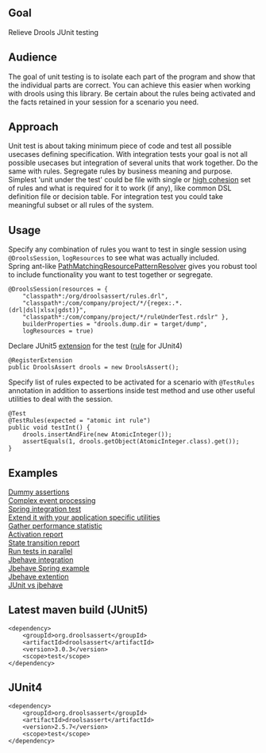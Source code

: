 ## Goal

Relieve Drools JUnit testing 

## Audience

The goal of unit testing is to isolate each part of the program and show that the individual parts are correct. You can achieve this easier when working with drools using this library. Be certain about the rules being activated and the facts retained in your session for a scenario you need.

## Approach

Unit test is about taking minimum piece of code and test all possible usecases defining specification. With integration tests your goal is not all possible usecases but integration of several units that work together. Do the same with rules. Segregate rules by business meaning and purpose. Simplest 'unit under the test' could be file with single or [high cohesion](https://stackoverflow.com/q/10830135/448078) set of rules and what is required for it to work (if any), like common DSL definition file or decision table. For integration test you could take meaningful subset or all rules of the system. 

## Usage

Specify any combination of rules you want to test in single session using `@DroolsSession`, `logResources` to see what was actually included.  
Spring ant-like [PathMatchingResourcePatternResolver](https://docs.spring.io/spring-framework/docs/current/javadoc-api/org/springframework/core/io/support/PathMatchingResourcePatternResolver.html) gives you robust tool to include functionality you want to test together or segregate.  

    @DroolsSession(resources = {
        "classpath*:/org/droolsassert/rules.drl",
        "classpath*:/com/company/project/*/{regex:.*.(drl|dsl|xlsx|gdst)}",
        "classpath*:/com/company/project/*/ruleUnderTest.rdslr" },
        builderProperties = "drools.dump.dir = target/dump",
        logResources = true)

Declare JUnit5 [extension](https://junit.org/junit5/docs/current/user-guide/#extensions) for the test ([rule](https://www.baeldung.com/junit-4-rules) for JUnit4)

    @RegisterExtension
    public DroolsAssert drools = new DroolsAssert();

Specify list of rules expected to be activated for a scenario with `@TestRules` annotation in addition to assertions inside test method and use other useful utilities to deal with the session.

    @Test
    @TestRules(expected = "atomic int rule")
    public void testInt() {
        drools.insertAndFire(new AtomicInteger());
        assertEquals(1, drools.getObject(AtomicInteger.class).get());
    }

## Examples

[Dummy assertions](https://github.com/droolsassert/droolsassert/wiki/Dummy-assertions)  
[Complex event processing](https://github.com/droolsassert/droolsassert/wiki/Complex-event-processing)  
[Spring integration test](https://github.com/droolsassert/droolsassert/wiki/Spring-integration-test)  
[Extend it with your application specific utilities](https://github.com/droolsassert/droolsassert/wiki/Extension-example)  
[Gather performance statistic](https://github.com/droolsassert/droolsassert/wiki/Performance-stats)  
[Activation report](https://github.com/droolsassert/droolsassert/wiki/Activation-report)  
[State transition report](https://github.com/droolsassert/droolsassert/wiki/State-transition-report)  
[Run tests in parallel](https://github.com/droolsassert/droolsassert/wiki/Parallel-run)  
[Jbehave integration](https://github.com/droolsassert/droolsassert/wiki/Jbehave-integration)  
[Jbehave Spring example](https://github.com/droolsassert/droolsassert/wiki/Jbehave-Spring-example)  
[Jbehave extention](https://github.com/droolsassert/droolsassert/wiki/Jbehave-extention)  
[JUnit vs jbehave](https://github.com/droolsassert/droolsassert/wiki/JUnit-vs-jbehave)  

## Latest maven build (JUnit5)
    <dependency>
        <groupId>org.droolsassert</groupId>
        <artifactId>droolsassert</artifactId>
        <version>3.0.3</version>
        <scope>test</scope>
    </dependency>

## JUnit4
    <dependency>
        <groupId>org.droolsassert</groupId>
        <artifactId>droolsassert</artifactId>
        <version>2.5.7</version>
        <scope>test</scope>
    </dependency>
